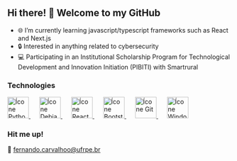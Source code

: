   ## Hi there! 👋 Welcome to my GitHub

- 🌐 I’m currently learning javascript/typescript frameworks such as React and Next.js
- 🔒 Interested in anything related to cybersecurity
- 💻 Participating in an Institutional Scholarship Program for Technological Development and Innovation Initiation (PIBITI) with Smartrural

### Technologies
<p>
  <a href="https://www.python.org/" style="margin-right: 20px;">
    <img src="https://cdn.jsdelivr.net/gh/devicons/devicon@latest/icons/python/python-original.svg" width="48" height="48" alt="Ícone Python" />
  </a>
  <a href="https://www.debian.org/index.pt.html" style="margin-right: 20px;">
    <img src="https://cdn.jsdelivr.net/gh/devicons/devicon@latest/icons/debian/debian-original.svg" width="48" height="48" alt="Ícone Debian" />
  </a>
  <a href="https://react.dev/" style="margin-right: 20px;">
    <img src="https://cdn.jsdelivr.net/gh/devicons/devicon@latest/icons/react/react-original.svg" width="48" height="48" alt="Ícone React"/>
  </a>
  <a href="https://getbootstrap.com/" style="margin-right: 20px;">
    <img src="https://cdn.jsdelivr.net/gh/devicons/devicon@latest/icons/bootstrap/bootstrap-original.svg" height="48" width="48" alt="Ícone Bootstrap"/>
  </a>
  <a href="https://git-scm.com/" style="margin-right: 20px;">
    <img src="https://cdn.jsdelivr.net/gh/devicons/devicon@latest/icons/git/git-original.svg" width="48" height="48" alt="Ícone Git"/>
  </a>
  <a href="https://www.microsoft.com/pt-br/windows/?r=1">
    <img src="https://cdn.jsdelivr.net/gh/devicons/devicon@latest/icons/windows11/windows11-original.svg" height="48" width="48" alt="Ícone Windows"/>
  </a>
</p>


### Hit me up!
📧 fernando.carvalhoo@ufrpe.br
